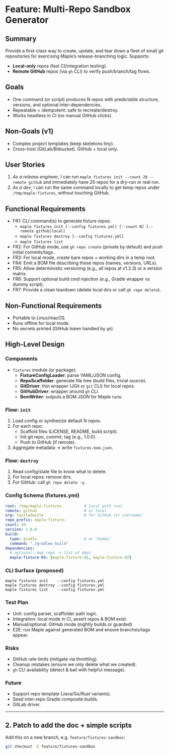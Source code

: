 # Feature: Multi-Repo Sandbox Generator

## Summary
Provide a first-class way to create, update, and tear down a fleet of small git repositories for exercising Maple’s release-branching logic. Supports:
- **Local-only** repos (fast CI/integration testing).
- **Remote GitHub** repos (via `gh` CLI) to verify push/branch/tag flows.

## Goals
- One command (or script) produces N repos with predictable structure, versions, and optional inter-dependencies.
- Repeatable + idempotent: safe to recreate/destroy.
- Works headless in CI (no manual GitHub clicks).

## Non-Goals (v1)
- Complex project templates (keep skeletons tiny).
- Cross-host (GitLab/Bitbucket). GitHub + local only.

## User Stories
1. *As a release engineer*, I can run `maple fixtures init --count 20 --remote github` and immediately have 20 repos for a dry-run or real run.
2. *As a dev*, I can run the same command locally to get temp repos under `/tmp/maple-fixtures`, without touching GitHub.

## Functional Requirements
- FR1: CLI command(s) to generate fixture repos:
  - `maple fixtures init [--config fixtures.yml] [--count N] [--remote github|local]`
  - `maple fixtures destroy [--config fixtures.yml]`
  - `maple fixtures list`
- FR2: For GitHub mode, use `gh repo create` (private by default) and push initial commits/tags.
- FR3: For local mode, create bare repos + working dirs in a temp root.
- FR4: Emit a BOM file describing these repos (names, versions, URLs).
- FR5: Allow deterministic versioning (e.g., all repos at v1.2.3) or a version matrix.
- FR6: Support optional build cmd injection (e.g., Gradle wrapper vs dummy script).
- FR7: Provide a clean teardown (delete local dirs or call `gh repo delete`).

## Non-Functional Requirements
- Portable to Linux/macOS.
- Runs offline for local mode.
- No secrets printed (GitHub token handled by `gh`).

## High-Level Design
### Components
- `fixtures` module (or package):
  - **FixtureConfigLoader**: parse YAML/JSON config.
  - **RepoScaffolder**: generate file tree (build files, trivial source).
  - **GitDriver**: thin wrapper (JGit or `git` CLI) for local repos.
  - **GitHubDriver**: wrapper around `gh` CLI.
  - **BomWriter**: outputs a BOM JSON for Maple runs.

### Flow: `init`
1. Load config or synthesize default N repos.
2. For each repo:
   - Scaffold files (LICENSE, README, build script).
   - Init git repo, commit, tag (e.g., 1.0.0).
   - Push to GitHub (if remote).
3. Aggregate metadata → write `fixtures-bom.json`.

### Flow: `destroy`
1. Read config/state file to know what to delete.
2. For local repos: remove dirs.
3. For GitHub: call `gh repo delete -y`.

### Config Schema (fixtures.yml)
```yaml
root: /tmp/maple-fixtures          # local path root
remote: github                     # or local
org: tazzledazzle                  # for GitHub (or username)
repo_prefix: maple-fixture-
count: 10
version: 1.0.0
build:
  type: gradle                     # or "dummy"
  command: "./gradlew build"
dependencies:
  # optional: map repo -> list of deps
  maple-fixture-03: [maple-fixture-01, maple-fixture-02]
```

### CLI Surface (proposed)

```
maple fixtures init    --config fixtures.yml
maple fixtures destroy --config fixtures.yml
maple fixtures list    --config fixtures.yml
```

### Test Plan

- Unit: config parser, scaffolder path logic.
- Integration: local mode in CI, assert repos & BOM exist.
- Manual/optional: GitHub mode (nightly builds or guarded)
- E2E: run Maple against generated BOM and ensure branches/tags appear.

### Risks

- GitHub rate limits (mitigate via throttling).
- Cleanup mistakes (ensure we only delete what we created).
- `gh` CLI availability (detect & bail with helpful message).

### Future

- Support repo template (Java/Go/Rust variants).
- Seed inter-repo Gradle composite builds.
- GitLab driver.

----

## 2. Patch to add the doc + simple scripts

Add this on a new branch, e.g. `feature/fixtures-sandbox`:

```bash
git checkout -b feature/fixtures-sandbox
```


